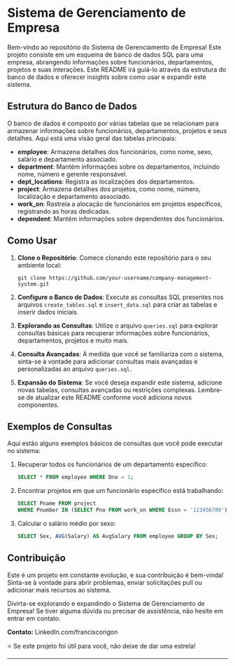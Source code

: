 # Sistema de Gerenciamento de Empresa

Bem-vindo ao repositório do Sistema de Gerenciamento de Empresa! Este projeto consiste em um esquema de banco de dados SQL para uma empresa, abrangendo informações sobre funcionários, departamentos, projetos e suas interações. Este README irá guiá-lo através da estrutura do banco de dados e oferecer insights sobre como usar e expandir este sistema.

## Estrutura do Banco de Dados

O banco de dados é composto por várias tabelas que se relacionam para armazenar informações sobre funcionários, departamentos, projetos e seus detalhes. Aqui está uma visão geral das tabelas principais:

- **employee**: Armazena detalhes dos funcionários, como nome, sexo, salário e departamento associado.
- **department**: Mantém informações sobre os departamentos, incluindo nome, número e gerente responsável.
- **dept_locations**: Registra as localizações dos departamentos.
- **project**: Armazena detalhes dos projetos, como nome, número, localização e departamento associado.
- **work_on**: Rastreia a alocação de funcionários em projetos específicos, registrando as horas dedicadas.
- **dependent**: Mantém informações sobre dependentes dos funcionários.

## Como Usar

1. **Clone o Repositório**: Comece clonando este repositório para o seu ambiente local:

   ```
   git clone https://github.com/your-username/company-management-system.git
   ```

2. **Configure o Banco de Dados**: Execute as consultas SQL presentes nos arquivos `create_tables.sql` e `insert_data.sql` para criar as tabelas e inserir dados iniciais.

3. **Explorando as Consultas**: Utilize o arquivo `queries.sql` para explorar consultas básicas para recuperar informações sobre funcionários, departamentos, projetos e muito mais.

4. **Consulta Avançadas**: À medida que você se familiariza com o sistema, sinta-se à vontade para adicionar consultas mais avançadas e personalizadas ao arquivo `queries.sql`.

5. **Expansão do Sistema**: Se você deseja expandir este sistema, adicione novas tabelas, consultas avançadas ou restrições complexas. Lembre-se de atualizar este README conforme você adiciona novos componentes.

## Exemplos de Consultas

Aqui estão alguns exemplos básicos de consultas que você pode executar no sistema:

1. Recuperar todos os funcionários de um departamento específico:

   ```sql
   SELECT * FROM employee WHERE Dno = 1;
   ```

2. Encontrar projetos em que um funcionário específico está trabalhando:

   ```sql
   SELECT Pname FROM project
   WHERE Pnumber IN (SELECT Pno FROM work_on WHERE Essn = '123456789');
   ```

3. Calcular o salário médio por sexo:

   ```sql
   SELECT Sex, AVG(Salary) AS AvgSalary FROM employee GROUP BY Sex;
   ```

## Contribuição

Este é um projeto em constante evolução, e sua contribuição é bem-vinda! Sinta-se à vontade para abrir problemas, enviar solicitações pull ou adicionar mais recursos ao sistema.

Divirta-se explorando e expandindo o Sistema de Gerenciamento de Empresa! Se tiver alguma dúvida ou precisar de assistência, não hesite em entrar em contato.

**Contato:** LinkedIn.com/franciscorigon

⭐️ Se este projeto foi útil para você, não deixe de dar uma estrela!

--- 
